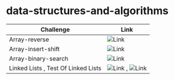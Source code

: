 ﻿# data-structures-and-algorithms

| Challenge      | Link |
| ----------- | ----------- |
| Array-reverse      | ![Link](/DataStructure/DataStructure/data-structure-console/array-reverse/) |
| Array-insert-shift | ![Link](/DataStructure/DataStructure/data-structure-console/array-insert-shift/) |
| Array-binary-search | ![Link](/DataStructure/DataStructure/data-structure-console/array-binary-search/) |
| Linked Lists , Test Of Linked Lists| ![Link](/DataStructure/DataStructure/data-structure-console/linked-list/)  ,  ![Link](/DataStructure/Test-linkedList) |

